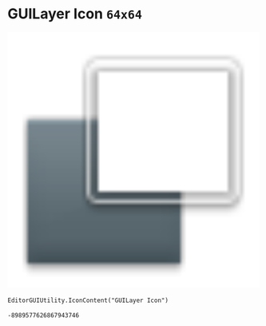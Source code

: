 # GUILayer Icon `64x64`
<img src="/img/GUILayer%20Icon.png" width=512 height=512>

``` CSharp
EditorGUIUtility.IconContent("GUILayer Icon")
```
```
-8989577626867943746
```
